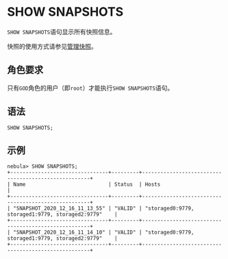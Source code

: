 # SHOW SNAPSHOTS

`SHOW SNAPSHOTS`语句显示所有快照信息。

快照的使用方式请参见[管理快照](../../../7.data-security/3.manage-snapshot.md)。

## 角色要求

只有`GOD`角色的用户（即`root`）才能执行`SHOW SNAPSHOTS`语句。

## 语法

```ngql
SHOW SNAPSHOTS;
```

## 示例

```ngql
nebula> SHOW SNAPSHOTS;
+--------------------------------+---------+-----------------------------------------------------+
| Name                           | Status  | Hosts                                               |
+--------------------------------+---------+-----------------------------------------------------+
| "SNAPSHOT_2020_12_16_11_13_55" | "VALID" | "storaged0:9779, storaged1:9779, storaged2:9779"    |
+--------------------------------+---------+-----------------------------------------------------+
| "SNAPSHOT_2020_12_16_11_14_10" | "VALID" | "storaged0:9779, storaged1:9779, storaged2:9779"    |
+--------------------------------+---------+-----------------------------------------------------+
```